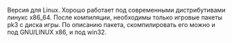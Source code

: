 Версия для Linux. Хорошо работает под современными дистрибутивами линукс x86\_64. После компиляции, необходимы только игровые пакеты pk3 с диска игры. По описанию пакета, скомпилировать его можно и под GNU/LINUX x86, и под win32.
